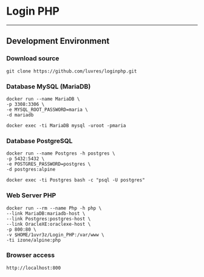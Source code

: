 # Login PHP
-----
## Development Environment

### Download source
```
git clone https://github.com/luvres/loginphp.git
```
### Database MySQL (MariaDB)
```
docker run --name MariaDB \
-p 3308:3306 \
-e MYSQL_ROOT_PASSWORD=maria \
-d mariadb
```
```
docker exec -ti MariaDB mysql -uroot -pmaria
```

### Database PostgreSQL
```
docker run --name Postgres -h postgres \
-p 5432:5432 \
-e POSTGRES_PASSWORD=postgres \
-d postgres:alpine
```
```
docker exec -ti Postgres bash -c "psql -U postgres"
```

### Web Server PHP
```
docker run --rm --name Php -h php \
--link MariaDB:mariadb-host \
--link Postgres:postgres-host \
--link OracleXE:oraclexe-host \
-p 800:80 \
-v $HOME/1uvr3z/Login_PHP:/var/www \
-ti izone/alpine:php
```
### Browser access
```
http://localhost:800
```

